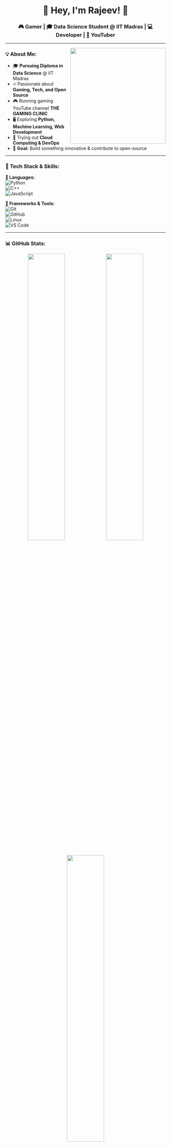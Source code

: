 <h1 align="center">🚀 Hey, I'm Rajeev! 👋</h1>  
<h3 align="center">🎮 Gamer | 🎓 Data Science Student @ IIT Madras | 💻 Developer | 🎥 YouTuber</h3>  

---

<img align="right" src="https://media.giphy.com/media/qgQUggAC3Pfv687qPC/giphy.gif" width="300"/>

### **💡 About Me:**  
- 🎓 **Pursuing Diploma in Data Science** @ IIT Madras  
- 🔥 Passionate about **Gaming, Tech, and Open Source**  
- 🎮 Running gaming YouTube channel **THE GAMING CLINIC**  
- 🖥️ Exploring **Python, Machine Learning, Web Development**  
- 🚀 Trying out **Cloud Computing & DevOps**  
- 🎯 **Goal:** Build something innovative & contribute to open-source  

---

### **🔧 Tech Stack & Skills:**  
**📌 Languages:**  
![Python](https://img.shields.io/badge/-Python-3776AB?style=for-the-badge&logo=python&logoColor=white)  
![C++](https://img.shields.io/badge/-C++-00599C?style=for-the-badge&logo=cplusplus&logoColor=white)  
![JavaScript](https://img.shields.io/badge/-JavaScript-F7DF1E?style=for-the-badge&logo=javascript&logoColor=black)  

**📌 Frameworks & Tools:**  
![Git](https://img.shields.io/badge/-Git-F05032?style=for-the-badge&logo=git&logoColor=white)  
![GitHub](https://img.shields.io/badge/-GitHub-181717?style=for-the-badge&logo=github&logoColor=white)  
![Linux](https://img.shields.io/badge/-Linux-FCC624?style=for-the-badge&logo=linux&logoColor=black)  
![VS Code](https://img.shields.io/badge/-VS%20Code-007ACC?style=for-the-badge&logo=visual-studio-code&logoColor=white) 

---

### **📊 GitHub Stats:**  
<p align="center">
  <img src="https://github-readme-stats.vercel.app/api?username=Rajeev2191&show_icons=true&theme=radical" width="48%"/>
  <img src="https://github-readme-streak-stats.herokuapp.com/?user=Rajeev2191&theme=radical" width="48%"/>
</p>

<p align="center">
  <img src="https://github-readme-stats.vercel.app/api/top-langs/?username=Rajeev2191&layout=compact&theme=radical" width="48%"/>
</p>

---

### **🌍 Connect with Me:**  
[![YouTube](https://img.shields.io/badge/YouTube-The%20Gaming%20Clinic-FF0000?style=for-the-badge&logo=youtube&logoColor=white)](https://www.youtube.com/@Dr_Rajeev_live)  
[![YouTube](https://img.shields.io/badge/YouTube-Script%20Breaker-FF0000?style=for-the-badge&logo=youtube&logoColor=white)](https://www.youtube.com/@TheScriptBreaker)
[![Instagram](https://img.shields.io/badge/Instagram-@_rajeev._.pvt.2191-E4405F?style=for-the-badge&logo=instagram&logoColor=white)]([https://www.instagram.com/_rajeev..pvt.2191?igsh=djcwb2o5eTRzdGQ2](https://www.instagram.com/rajeev..pvt.2191?igsh=djcwb2o5eTRzdGQ2))
---

### **⚡ Fun Fact:**  
I mainly play BGMI and occasionally other popular mobile games. I also love multiplayer PC games, especially when playing with friends! 🎮😆

---

🚀 Always learning, always growing! A brain full of curiosity, always exploring new tech, games, and ideas. Let's build something amazing together. 🤝 
